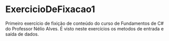 # ExercicioDeFixacao1
Primeiro exercício de fixição de conteúdo  do curso de Fundamentos de C# do Professor Nélio Alves.
É visto neste exercícios os metodos de entrada e saída de dados.
